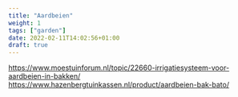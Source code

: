 ```yaml
---
title: "Aardbeien"
weight: 1
tags: ["garden"]
date: 2022-02-11T14:02:56+01:00
draft: true
---
```


https://www.moestuinforum.nl/topic/22660-irrigatiesysteem-voor-aardbeien-in-bakken/
https://www.hazenbergtuinkassen.nl/product/aardbeien-bak-bato/
